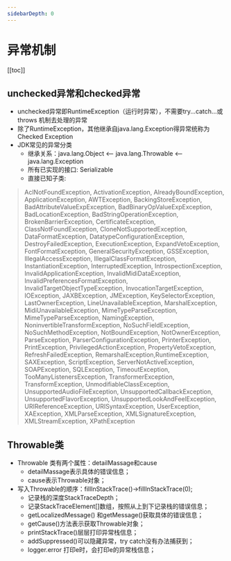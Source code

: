 ```yaml
---
sidebarDepth: 0
---
```


# 异常机制

[[toc]]

## unchecked异常和checked异常

- unchecked异常即RuntimeException（运行时异常），不需要try...catch...或throws 机制去处理的异常
- 除了RuntimeException，其他继承自java.lang.Exception得异常统称为Checked Exception
- JDK常见的异常分类
  - 继承关系：java.lang.Object <-- java.lang.Throwable <--java.lang.Exception
  - 所有已实现的接口: Serializable
  - 直接已知子类:
>AclNotFoundException, ActivationException, AlreadyBoundException, ApplicationException, AWTException, BackingStoreException,
 BadAttributeValueExpException, BadBinaryOpValueExpException, BadLocationException, BadStringOperationException,
 BrokenBarrierException, CertificateException, ClassNotFoundException, CloneNotSupportedException, DataFormatException,
 DatatypeConfigurationException, DestroyFailedException, ExecutionException, ExpandVetoException, FontFormatException,
  GeneralSecurityException, GSSException, IllegalAccessException, IllegalClassFormatException, InstantiationException,
  InterruptedException, IntrospectionException, InvalidApplicationException, InvalidMidiDataException,
  InvalidPreferencesFormatException, InvalidTargetObjectTypeException, InvocationTargetException,
  IOException, JAXBException, JMException, KeySelectorException, LastOwnerException, LineUnavailableException,
   MarshalException, MidiUnavailableException, MimeTypeParseException, MimeTypeParseException, NamingException,
   NoninvertibleTransformException, NoSuchFieldException, NoSuchMethodException, NotBoundException, NotOwnerException,
    ParseException, ParserConfigurationException, PrinterException, PrintException, PrivilegedActionException,
    PropertyVetoException, RefreshFailedException, RemarshalException,RuntimeException, SAXException, ScriptException,
     ServerNotActiveException, SOAPException, SQLException, TimeoutException, TooManyListenersException, TransformerException,
  TransformException, UnmodifiableClassException, UnsupportedAudioFileException, UnsupportedCallbackException, UnsupportedFlavorException,
  UnsupportedLookAndFeelException, URIReferenceException, URISyntaxException,
  UserException, XAException, XMLParseException, XMLSignatureException, XMLStreamException, XPathException

## Throwable类
- Throwable 类有两个属性：detailMassage和cause
  - detailMassage表示具体的错误信息；
  - cause表示Throwable对象；
- 写入Throwable的顺序：fillInStackTrace()->fillInStackTrace(0);
  - 记录栈的深度StackTraceDepth；
  - 记录StackTraceElement[]数组，按照从上到下记录栈的错误信息；
  - getLocalizedMessage() 和getMessage()获取具体的错误信息；
  - getCause()方法表示获取Throwable对象；
  - printStackTrace()层层打印异常栈信息；
  - addSuppressed()可以隐藏异常，try catch没有办法捕获到；
  - logger.error 打印e时，会打印e的异常栈信息；

